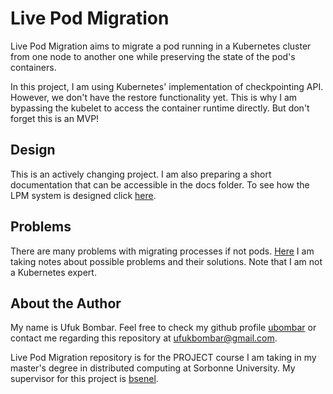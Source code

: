 # Live Pod Migration

Live Pod Migration aims to migrate a pod running in a Kubernetes cluster from one node to another one while preserving the state of the pod's containers. 

In this project, I am using Kubernetes' implementation of checkpointing API. However, we don't have the restore functionality yet. This is why I am bypassing the kubelet to access the container runtime directly. But don't forget this is an MVP!

## Design
This is an actively changing project. I am also preparing a short documentation that can be accessible in the docs folder. To see how the LPM system is designed click [here](docs/steps-of-the-migration.md).

## Problems
There are many problems with migrating processes if not pods. [Here](docs/problems.md) I am taking notes about possible problems and their solutions. Note that I am not a Kubernetes expert.

## About the Author
My name is Ufuk Bombar. Feel free to check my github profile [ubombar](https://github.com/ubombar) or contact me regarding this repository at ufukbombar@gmail.com. 

Live Pod Migration repository is for the PROJECT course I am taking in my master's degree in distributed computing at Sorbonne University. My supervisor for this project is [bsenel](https://github.com/bsenel).